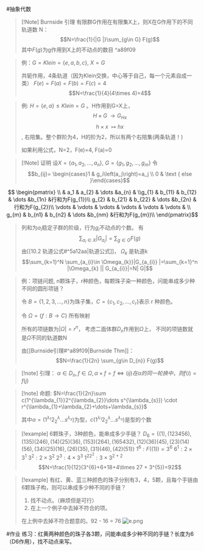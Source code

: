 #抽象代数 
>[!Note] Burnside 引理
有限群G作用在有限集X上，则X在G作用下的不同轨道数 N：
$$N=\frac{1}{|G |}\sum_{g\in G} F(g)$$
其中$F(g)$为g作用到X上的不动点的数目 ^a89f09

>例：$G=Klein=\{ e,a,b,c \}$, $X=G$
>
>共轭作用，4条轨道（因为Klein交换，中心等于自己，每一个元素自成一类）
>$F(e)=F(a)=F(b)=F(c)=4$
>$$N=\frac{1}{4}(4\times 4)=4$$


>例: $H=\{e,a\} \leqslant Klein = G$ 。H作用到G=X上，
>$$H\times G \;\longrightarrow G_{Hx}$$ $$h\times x \;\mapsto hx $$, 右陪集。整个群阶为4，H的阶为2，所以有两个右陪集(两条轨道！)
>
>如果利用公式，N=2，F(e)=4, F(a)=0


>[!Note] 证明
>设$X=\{a_{1},a_{2},\dots,a_{n}\}$, $G=\{g_{1},g_{2},\dots,g_{m}\}$
>令$$b_{ij}= \begin{cases}1 & g_i\left(a_j\right)=a_j \\ 0 & \text { else }\end{cases}$$
>
$$
\begin{pmatrix} \\
 & a_1 & a_{2} & \dots &a_{n} & \\g_{1} & b_{11} & b_{12} & \dots &b_{1n} &行和为F(g_{1})\\ 
 g_{2} & b_{21} & b_{22} & \dots &b_{2n} &行和为F(g_{2})\\ \vdots & \vdots & \vdots & \vdots & \vdots & \vdots & \\
g_{m} & b_{n1} & b_{n2} & \dots &b_{nm} &行和为F(g_{m})\\
\end{pmatrix}$$
>列和为$a_{i}$稳定子群的阶级，行为$g_{i}$不动点的个数。
>有 $$\sum _{a_{i}\in X}|G_{a_{i}} |=\sum_{g\in G}F(g)$$ 
>由[[10.2 轨道公式#^5a12aa|轨道公式]]， $\Omega_{k}$ 是轨道k
>$$\sum_{k=1}^N \sum_{a_{i}\in \Omega_{k}}|G_{a_{i}} |=\sum_{k=1}^n |\Omega_{k} || G_{a_{i}}|=N| G|$$

>例：项链问题, n颗珠子，r种颜色，每颗珠子染一种颜色，问能串成多少种不同的圆形项链？
>
>令 $B=\{ 1,2,3,\dots,n\}$为珠子集，$C=\{c_{1},c_{2},\dots,c_{r}\}$表示 r 种颜色。
>
>令 $\Omega= \{f: B\longrightarrow C\}$ 所有映射
>
>所有的项链数为$|\Omega |=r^n$， 考虑二面体群$D_{n}$作用到$\Omega$上， 不同的项链数就是$\Omega$不同的轨道数N
>
>由[[Burnside引理#^a89f09|Burnside Thm]]：$$N=\frac{1}{2n} \sum_{g\in D_{n}} F(g)$$
>



>[!note] 引理： 
>$\alpha \in D_{n},f \in \Omega, \alpha \times f = f \iff (ij)在\alpha 的同一轮换中，则f(i)=f(j)$
>


>[!note] 命题:
> $N=\frac{1}{2n}\sum c(1^{\lambda_{1}}2^{\lambda_{2}}\dots s^{\lambda_{s}}) \cdot r^{\lambda_{1}+\lambda_{2}+\dots+\lambda_{s}}$
>
>其中$\alpha=(1^{\lambda_{1}}2^\lambda_{2}\dots s^{\lambda_{s}})$为型，$c(1^{\lambda_{1}}2^\lambda_{2}\dots s^{\lambda_{s}})$是型的个数


> [!example] 6颗珠子，3种颜色，能串成多少手链？
> $D_{6}=\{ (1),(123456),(135)(246),(14)(25)(36),(153)(264),(165432),(12)(36)(45),(23)(14)(56),(34)(25)(16),(26)(35),(31)(46),(42)(51) \}$
> $1^{6}:F((1))=3^{6}$
> $6^{1}: 2\times 3^1$
> $3^{2}:2\times 3^{2}$
> $2^{3}:4\times 3^3$
> $1^22^2:3\times 3^{2+2}$
> $$N=\frac{1}{12}(3^{6}+6+18+4\times 27 + 3^{5})=92$$


>[!example]  有红、黄、蓝三种颜色的珠子分别有3，4，5颗，且每个手链由6颗珠子构，则可以串成多少种不同的手链？
>1. 找不动点。（麻烦但是可行）
>2. 在上一个例子中去掉不符合的项。
>
>在上例中去掉不符合题意的。92 - 16 = 76
> ![e.png](https://obsidian-1317758465.cos.ap-shanghai.myqcloud.com/images/e.png)





#作业 练习：红黄两种颜色的珠子各3颗，问能串成多少种不同的手链？长度为6（D6作用），找不动点来写。
